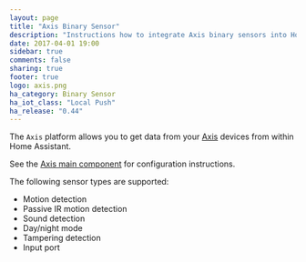 ```yaml
---
layout: page
title: "Axis Binary Sensor"
description: "Instructions how to integrate Axis binary sensors into Home Assistant."
date: 2017-04-01 19:00
sidebar: true
comments: false
sharing: true
footer: true
logo: axis.png
ha_category: Binary Sensor
ha_iot_class: "Local Push"
ha_release: "0.44"
---
```


The `Axis` platform allows you to get data from your [Axis](https://www.axis.com/) devices from within Home Assistant.

See the [Axis main component](/components/axis/) for configuration instructions.

The following sensor types are supported:


 * Motion detection
 * Passive IR motion detection
 * Sound detection
 * Day/night mode
 * Tampering detection
 * Input port
